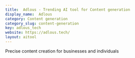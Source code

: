 ```yaml
---
title:  Adlous - Trending AI tool for Content generation
display_name:  Adlous
category: Content generation
category_slug: content-generation
key: adlous_tech
website: https://adlous.tech/
layout: aitool
---
```


Precise content creation for businesses and individuals

